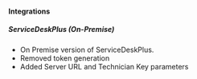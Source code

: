 #### Integrations
##### ServiceDeskPlus (On-Premise)
- On Premise version of ServiceDeskPlus.
- Removed token generation
- Added Server URL and Technician Key parameters
